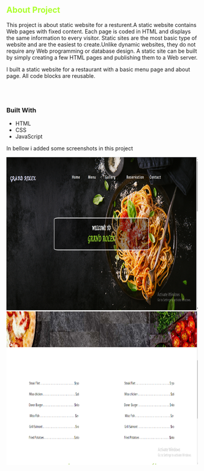 <h2 style="color:greenyellow">About Project</h2>
<p>This project is about static website for a resturent.A static website contains Web pages with fixed content. Each page is coded in HTML and displays the same information to every visitor. Static sites are the most basic type of website and are the easiest to create.Unlike dynamic websites, they do not require any Web programming or database design. A static site can be built by simply creating a few HTML pages and publishing them to a Web server.</p>
<p>I  built a static website for a restaurant with a basic menu page and about page. All code blocks are reusable.</p>
<br>
<br>
<h3>Built With
</h3>
<ul><li>HTML</li><li>CSS</li><li>JavaScript</li></ul>
<p>In bellow i added some screenshots in this project</p>
<img src="images/Screenshot (5).png" width="500", height="400" >
<img src="images/Screenshot (7).png" width="500", height="400" >
